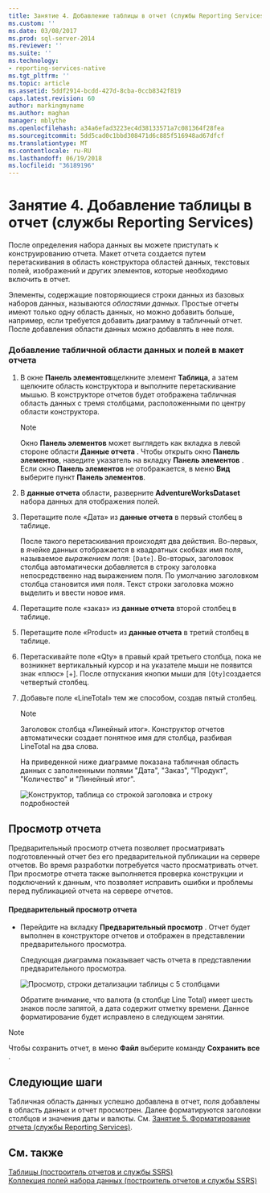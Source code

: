 ```yaml
---
title: Занятие 4. Добавление таблицы в отчет (службы Reporting Services) | Документы Майкрософт
ms.custom: ''
ms.date: 03/08/2017
ms.prod: sql-server-2014
ms.reviewer: ''
ms.suite: ''
ms.technology:
- reporting-services-native
ms.tgt_pltfrm: ''
ms.topic: article
ms.assetid: 5ddf2914-bcdd-427d-8cba-0ccb8342f819
caps.latest.revision: 60
author: markingmyname
ms.author: maghan
manager: mblythe
ms.openlocfilehash: a34a6efad3223ec4d38133571a7c081364f28fea
ms.sourcegitcommit: 5dd5cad0c1bbd308471d6c885f516948ad67dfcf
ms.translationtype: MT
ms.contentlocale: ru-RU
ms.lasthandoff: 06/19/2018
ms.locfileid: "36189196"
---
```

# <a name="lesson-4-adding-a-table-to-the-report-reporting-services"></a>Занятие 4. Добавление таблицы в отчет (службы Reporting Services)
  После определения набора данных вы можете приступать к конструированию отчета. Макет отчета создается путем перетаскивания в область конструктора областей данных, текстовых полей, изображений и других элементов, которые необходимо включить в отчет.  
  
 Элементы, содержащие повторяющиеся строки данных из базовых наборов данных, называются *областями данных*. Простые отчеты имеют только одну область данных, но можно добавить больше, например, если требуется добавить диаграмму в табличный отчет. После добавления области данных можно добавлять в нее поля.  
  
### <a name="to-add-a-table-data-region-and-fields-to-a-report-layout"></a>Добавление табличной области данных и полей в макет отчета  
  
1.  В окне **Панель элементов**щелкните элемент **Таблица**, а затем щелкните область конструктора и выполните перетаскивание мышью. В конструкторе отчетов будет отображена табличная область данных с тремя столбцами, расположенными по центру области конструктора.  
  
    > [!NOTE]  
    >  Окно **Панель элементов** может выглядеть как вкладка в левой стороне области **Данные отчета** . Чтобы открыть окно **Панель элементов**, наведите указатель на вкладку **Панель элементов** . Если окно **Панель элементов** не отображается, в меню **Вид** выберите пункт **Панель элементов**.  
  
2.  В **данные отчета** области, разверните **AdventureWorksDataset** набора данных для отображения полей.  
  
3.  Перетащите поле «Дата» из **данные отчета** в первый столбец в таблице.  
  
     После такого перетаскивания происходят два действия. Во-первых, в ячейке данных отображается в квадратных скобках имя поля, называемое *выражением поля*: `[Date]`. Во-вторых, заголовок столбца автоматически добавляется в строку заголовка непосредственно над выражением поля. По умолчанию заголовком столбца становится имя поля. Текст строки заголовка можно выделить и ввести новое имя.  
  
4.  Перетащите поле «заказ» из **данные отчета** второй столбец в таблице.  
  
5.  Перетащите поле «Product» из **данные отчета** в третий столбец в таблице.  
  
6.  Перетаскивайте поле «Qty» в правый край третьего столбца, пока не возникнет вертикальный курсор и на указателе мыши не появится знак «плюс» [+]. После отпускания кнопки мыши для `[Qty]`создается четвертый столбец.  
  
7.  Добавьте поле «LineTotal» тем же способом, создав пятый столбец.  
  
    > [!NOTE]  
    >  Заголовок столбца «Линейный итог». Конструктор отчетов автоматически создает понятное имя для столбца, разбивая LineTotal на два слова.  
  
     На приведенной ниже диаграмме показана табличная область данных с заполненными полями "Дата", "Заказ", "Продукт", "Количество" и "Линейный итог".  
  
     ![Конструктор, таблица со строкой заголовка и строку подробностей](../../2014/tutorials/media/rs-basictabledetailsdesign.gif "проектирования, таблица со строкой заголовка и строку подробностей")  
  
## <a name="preview-your-report"></a>Просмотр отчета  
 Предварительный просмотр отчета позволяет просматривать подготовленный отчет без его предварительной публикации на сервере отчетов. Во время разработки потребуется часто просматривать отчет. При просмотре отчета также выполняется проверка конструкции и подключений к данным, что позволяет исправить ошибки и проблемы перед публикацией отчета на сервере отчетов.  
  
#### <a name="to-preview-a-report"></a>Предварительный просмотр отчета  
  
-   Перейдите на вкладку **Предварительный просмотр** . Отчет будет выполнен в конструкторе отчетов и отображен в представлении предварительного просмотра.  
  
     Следующая диаграмма показывает часть отчета в представлении предварительного просмотра.  
  
     ![Просмотр, строки детализации таблицы с 5 столбцами](../../2014/tutorials/media/rs-basictabledetailspreview.gif "Просмотр, строки детализации таблицы с 5 столбцами")  
  
     Обратите внимание, что валюта (в столбце Line Total) имеет шесть знаков после запятой, а дата содержит отметку времени. Данное форматирование будет исправлено в следующем занятии.  
  
> [!NOTE]  
>  Чтобы сохранить отчет, в меню **Файл** выберите команду **Сохранить все** .  
  
## <a name="next-steps"></a>Следующие шаги  
 Табличная область данных успешно добавлена в отчет, поля добавлены в область данных и отчет просмотрен. Далее форматируются заголовки столбцов и значения даты и валюты. См. [Занятие 5. Форматирование отчета (службы Reporting Services)](../reporting-services/lesson-5-formatting-a-report-reporting-services.md).  
  
## <a name="see-also"></a>См. также  
 [Таблицы &#40;построитель отчетов и службы SSRS&#41;](report-design/tables-report-builder-and-ssrs.md)   
 [Коллекция полей набора данных (построитель отчетов и службы SSRS)](report-data/dataset-fields-collection-report-builder-and-ssrs.md)  
  
  